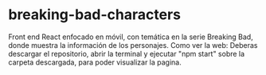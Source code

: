 # breaking-bad-characters
Front end React enfocado en móvil, con temática en la serie Breaking Bad, donde muestra la información de los personajes.
Como ver la web: Deberas descargar el repositorio, abrir la terminal y ejecutar "npm start" sobre la carpeta descargada, para poder visualizar la pagina.
